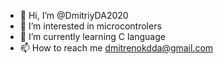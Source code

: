- 👋 Hi, I’m @DmitriyDA2020
- 👀 I’m interested in microcontrolers
- 🌱 I’m currently learning C language
- 📫 How to reach me dmitrenokdda@gmail.com

<!---
DmitriyDA2020/DmitriyDA2020 is a ✨ special ✨ repository because its `README.md` (this file) appears on your GitHub profile.
You can click the Preview link to take a look at your changes.
--->
